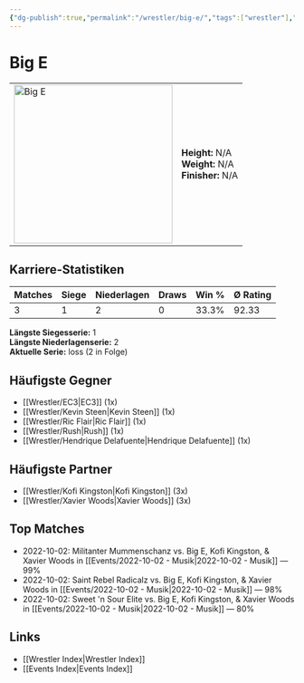 ```yaml
---
{"dg-publish":true,"permalink":"/wrestler/big-e/","tags":["wrestler"],"noteIcon":"","created":"2025-08-11T09:33:17.780+02:00"}
---
```



# Big E

<table>
<tr>
<td><img src="Big E.png" width="280" alt="Big E"></td>
<td>
<b>Height:</b> N/A<br>
<b>Weight:</b> N/A<br>
<b>Finisher:</b> N/A<br>
</td>
</tr>
</table>

## Karriere-Statistiken

| Matches | Siege | Niederlagen | Draws | Win % | Ø Rating |
|---------|-------|-------------|-------|-------|-----------|
| 3 | 1 | 2 | 0 | 33.3% | 92.33 |

**Längste Siegesserie:** 1<br>**Längste Niederlagenserie:** 2<br>**Aktuelle Serie:** loss (2 in Folge)


## Häufigste Gegner
- [[Wrestler/EC3\|EC3]] (1x)
- [[Wrestler/Kevin Steen\|Kevin Steen]] (1x)
- [[Wrestler/Ric Flair\|Ric Flair]] (1x)
- [[Wrestler/Rush\|Rush]] (1x)
- [[Wrestler/Hendrique Delafuente\|Hendrique Delafuente]] (1x)

## Häufigste Partner
- [[Wrestler/Kofi Kingston\|Kofi Kingston]] (3x)
- [[Wrestler/Xavier Woods\|Xavier Woods]] (3x)

## Top Matches
- 2022-10-02: Militanter Mummenschanz vs. Big E, Kofi Kingston, & Xavier Woods in [[Events/2022-10-02 - Musik\|2022-10-02 - Musik]] — 99%
- 2022-10-02: Saint Rebel Radicalz vs. Big E, Kofi Kingston, & Xavier Woods in [[Events/2022-10-02 - Musik\|2022-10-02 - Musik]] — 98%
- 2022-10-02: Sweet 'n Sour Elite vs. Big E, Kofi Kingston, & Xavier Woods in [[Events/2022-10-02 - Musik\|2022-10-02 - Musik]] — 80%

## Links
- [[Wrestler Index\|Wrestler Index]]
- [[Events Index\|Events Index]]
